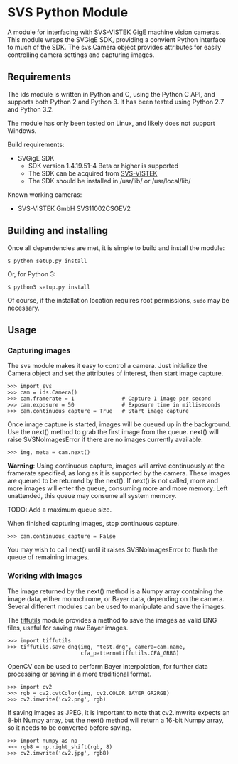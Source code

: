 SVS Python Module
==================

A module for interfacing with SVS-VISTEK GigE machine vision cameras.
This module wraps the SVGigE SDK, providing a convient Python interface
to much of the SDK.  The svs.Camera object provides attributes for easily
controlling camera settings and capturing images.

## Requirements

The ids module is written in Python and C, using the Python C API, and supports
both Python 2 and Python 3.  It has been tested using Python 2.7 and Python 3.2.

The module has only been tested on Linux, and likely does not support Windows.

Build requirements:

* SVGigE SDK
    * SDK version 1.4.19.51-4 Beta or higher is supported
    * The SDK can be acquired from 
        [SVS-VISTEK](http://www.svs-vistek.com/intl/en/index.php)
    * The SDK should be installed in /usr/lib/ or /usr/local/lib/

Known working cameras:

* SVS-VISTEK GmbH SVS11002CSGEV2

## Building and installing

Once all dependencies are met, it is simple to build and install the module:

    $ python setup.py install

Or, for Python 3:

    $ python3 setup.py install

Of course, if the installation location requires root permissions, `sudo` may
be necessary.

## Usage

### Capturing images

The svs module makes it easy to control a camera.  Just initialize the Camera
object and set the attributes of interest, then start image capture.

    >>> import svs
    >>> cam = ids.Camera()
    >>> cam.framerate = 1               # Capture 1 image per second
    >>> cam.exposure = 50               # Exposure time in milliseconds
    >>> cam.continuous_capture = True   # Start image capture

Once image capture is started, images will be queued up in the background.
Use the next() method to grab the first image from the queue.  next() will
raise SVSNoImagesError if there are no images currently available.

    >>> img, meta = cam.next()

**Warning**: Using continuous capture, images will arrive continuously at the
framerate specified, as long as it is supported by the camera.  These images
are queued to be returned by the next().  If next() is not called, more and
more images will enter the queue, consuming more and more memory.  Left
unattended, this queue may consume all system memory.

TODO: Add a maximum queue size.

When finished capturing images, stop continuous capture.

    >>> cam.continuous_capture = False

You may wish to call next() until it raises SVSNoImagesError to flush the queue
of remaining images.

### Working with images

The image returned by the next() method is a Numpy array containing the image
data, either monochrome, or Bayer data, depending on the camera.  Several
different modules can be used to manipulate and save the images.

The [tiffutils](http://github.com/ncsuarc/tiffutils) module provides a method
to save the images as valid DNG files, useful for saving raw Bayer images.

    >>> import tiffutils
    >>> tiffutils.save_dng(img, "test.dng", camera=cam.name,
                           cfa_pattern=tiffutils.CFA_GRBG)

OpenCV can be used to perform Bayer interpolation, for further data processing
or saving in a more traditional format.

    >>> import cv2
    >>> rgb = cv2.cvtColor(img, cv2.COLOR_BAYER_GR2RGB)
    >>> cv2.imwrite('cv2.png', rgb)

If saving images as JPEG, it is important to note that cv2.imwrite expects an
8-bit Numpy array, but the next() method will return a 16-bit Numpy array, so
it needs to be converted before saving.

    >>> import numpy as np
    >>> rgb8 = np.right_shift(rgb, 8)
    >>> cv2.imwrite('cv2.jpg', rgb8)
